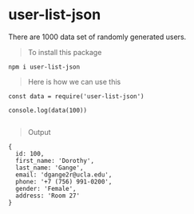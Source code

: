 # user-list-json
There are 1000 data set of randomly generated users.

>To install this package 
```
npm i user-list-json
```

>Here is how we can use this

```
const data = require('user-list-json')

console.log(data(100))


```
>Output
```
{
  id: 100,
  first_name: 'Dorothy',
  last_name: 'Gange',
  email: 'dgange2r@ucla.edu',
  phone: '+7 (756) 991-0200',
  gender: 'Female',
  address: 'Room 27'
}
```

